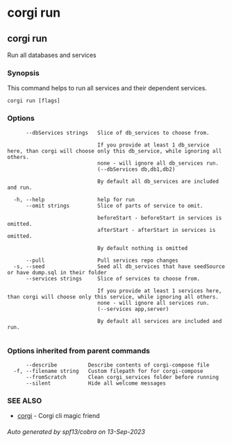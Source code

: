 # corgi run

## corgi run

Run all databases and services

### Synopsis

This command helps to run all services and their dependent services.

```
corgi run [flags]
```

### Options

```
      --dbServices strings   Slice of db_services to choose from.
                             
                             If you provide at least 1 db_service here, than corgi will choose only this db_service, while ignoring all others.
                             none - will ignore all db_services run.
                             (--dbServices db,db1,db2)
                             
                             By default all db_services are included and run.
                             		
  -h, --help                 help for run
      --omit strings         Slice of parts of service to omit.
                             
                             beforeStart - beforeStart in services is omitted.
                             afterStart - afterStart in services is omitted.
                             
                             By default nothing is omitted
                             		
      --pull                 Pull services repo changes
  -s, --seed                 Seed all db_services that have seedSource or have dump.sql in their folder
      --services strings     Slice of services to choose from.
                             
                             If you provide at least 1 services here, than corgi will choose only this service, while ignoring all others.
                             none - will ignore all services run.
                             (--services app,server)
                             
                             By default all services are included and run.
                             		
```

### Options inherited from parent commands

```
      --describe          Describe contents of corgi-compose file
  -f, --filename string   Custom filepath for for corgi-compose
      --fromScratch       Clean corgi_services folder before running
      --silent            Hide all welcome messages
```

### SEE ALSO

* [corgi](corgi)	 - Corgi cli magic friend

###### Auto generated by spf13/cobra on 13-Sep-2023
